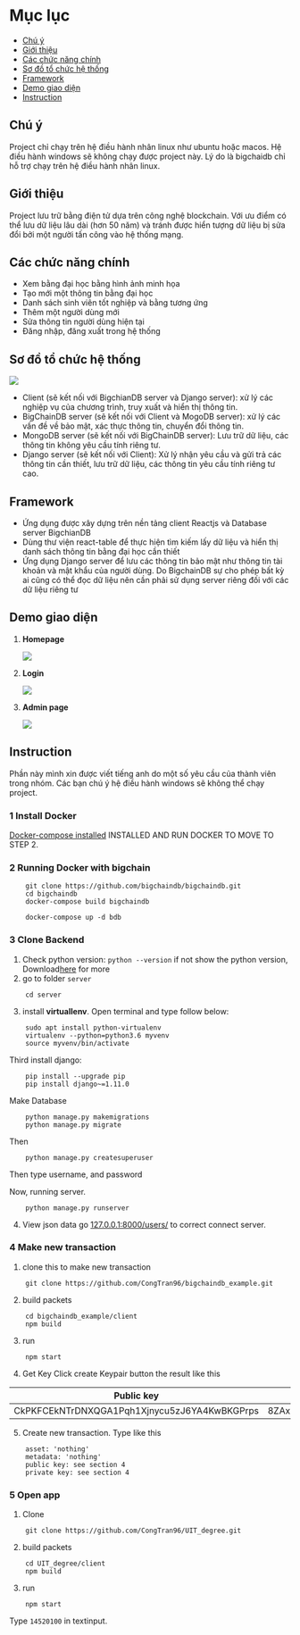 # Mục lục
* [Chú ý](#chu-y)
* [Giới thiệu](#gioi-thieu)
* [Các chức năng chính](#cac-chuc-nang-chinh)
* [Sơ đồ tổ chức hệ thống](#so-do-to-chuc-he-thong)
* [Framework](#framework)
* [Demo giao diện](#demo-giao-dien)
* [Instruction](#instruction)

<a name="chu-y"></name>

## Chú ý
Project chỉ chạy trên hệ điều hành nhân linux như ubuntu hoặc macos. Hệ điều hành windows sẽ không chạy được project này. Lý do là bigchaidb chỉ hỗ trợ chạy trên hệ điều hành nhân linux.

<a name="gioi-thieu"></name>

## Giới thiệu
Project lưu trữ bằng điện tử dựa trên công nghệ blockchain. Với ưu điểm có thể lưu dữ liệu lâu dài (hơn 50 năm) và tránh được hiển tượng dữ liệu bị sửa đổi bởi một người tấn công vào hệ thống mạng.

<a name="cac-chuc-nang-chinh"></name>

## Các chức năng chính
* Xem bằng đại học bằng hình ảnh minh họa
* Tạo mới một thông tin bằng đại học
* Danh sách sinh viên tốt nghiệp và bằng tương ứng
* Thêm một người dùng mới
* Sửa thông tin người dùng hiện tại
* Đăng nhập, đăng xuất trong hệ thống

<a name="so-do-to-chuc-he-thong"></name>

## Sơ đồ tổ chức hệ thống

![](../img/uit_architecture.png?raw=true)

* Client (sẽ kết nối với BigchianDB server và Django server): xử lý các nghiệp vụ của chương trình, truy xuất và hiển thị thông tin.
* BigChainDB server (sẽ kết nối với Client và MogoDB server): xử lý các vấn đề về bảo mật, xác thực thông tin, chuyển đổi thông tin.
* MongoDB server (sẽ kết nối với BigChainDB server): Lưu trữ dữ liệu, các thông tin không yêu cầu tính riêng tư.
* Django server (sẽ kết nối với Client): Xử lý nhận yêu cầu và gửi trả các thông tin cần thiết, lưu trữ dữ liệu, các thông tin yêu cầu tính 
riêng tư cao.

<a name="framework"></name>

## Framework
* Ứng dụng được xây dựng trên nền tảng client Reactjs và Database server BigchianDB
* Dùng thư viện react-table để thực hiện tìm kiếm lấy dữ liệu và hiển thị danh sách thông tin bằng đại học cần thiết
* Ứng dụng Django server để lưu các thông tin bảo mật như thông tin tài khoản và mật khẩu của người dùng. Do BigchainDB sự cho phép bất kỳ ai cũng có thể đọc dữ liệu nên cần phải sử dụng server riêng đối với các dữ liệu riêng tư

<a name="demo-giao-dien"></name>

## Demo giao diện
1. **Homepage**

    ![](../img/uit-degree_display_homepage.png?raw=true)

2. **Login**

    ![](../img/uit-degree_display_login.png?raw=true)

3. **Admin page**

    ![](../img/uit-degree_display_list-functions.png?raw=true)

<a name="instruction"></name>

## Instruction
Phần này mình xin được viết tiếng anh do một số yêu cầu của thành viên trong nhóm. Các bạn chú ý hệ điều hành windows sẽ không thể chạy project.

### 1 Install Docker
[Docker-compose installed](https://docs.docker.com/compose/install/)
INSTALLED AND RUN DOCKER TO MOVE TO STEP 2.

### 2 Running Docker with bigchain
```
    git clone https://github.com/bigchaindb/bigchaindb.git
    cd bigchaindb
    docker-compose build bigchaindb
```

```
    docker-compose up -d bdb
```

### 3 Clone Backend
1. Check python version:
`python --version`
if not show the python version, Download[here](https://www.python.org) for more
2. go to folder `server`
```
    cd server
```
3. install **virtuallenv**. Open terminal and type follow below:

```
    sudo apt install python-virtualenv
    virtualenv --python=python3.6 myvenv
    source myvenv/bin/activate
```

Third install django:
```
    pip install --upgrade pip
    pip install django~=1.11.0
```

Make Database
```
    python manage.py makemigrations
    python manage.py migrate
```

Then
```
    python manage.py createsuperuser
```
Then type username, and password

Now, running server.
```
    python manage.py runserver
```

4. View json data
go [127.0.0.1:8000/users/](http://127.0.0.1:8000/users) to correct connect server.

### 4 Make new transaction
1. clone this to make new transaction
```
    git clone https://github.com/CongTran96/bigchaindb_example.git
```

2. build packets
```
    cd bigchaindb_example/client
    npm build
```

3. run
```
    npm start
```

4. Get Key
Click create Keypair button
the result like this

| Public key | Private key |
|------------|-------------|
| CkPKFCEkNTrDNXQGA1Pqh1Xjnycu5zJ6YA4KwBKGPrps | 8ZAxXv9fUR8wsgwQaHeVzeBv6rU9Qr661XJBL7XmqPyi |


5. Create new transaction. Type like this
```
    asset: 'nothing'
    metadata: 'nothing'
    public key: see section 4
    private key: see section 4
```

### 5 Open app
1. Clone
```
    git clone https://github.com/CongTran96/UIT_degree.git
```

2. build packets
```
    cd UIT_degree/client
    npm build
```

3. run
```
    npm start
```

Type `14520100` in textinput.
